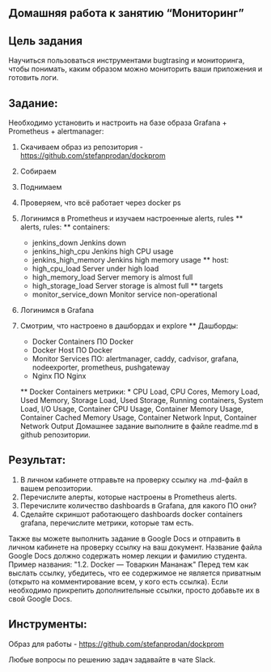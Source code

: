 ## Домашняя работа к занятию “Мониторинг”
## **Цель задания**

Научиться пользоваться инструментами bugtrasing и мониторинга, чтобы понимать, каким образом можно мониторить ваши приложения и готовить логи.

## **Задание**:

Необходимо установить и настроить на базе образа Grafana + Prometheus + alertmanager:
1. Скачиваем образ из репозитория - https://github.com/stefanprodan/dockprom
2. Собираем
3. Поднимаем
4. Проверяем, что всё работает через docker ps
5. Логинимся в Prometheus и изучаем настроенные alerts, rules
	** alerts, rules:
	** containers:
	* jenkins_down 			Jenkins down 
	* jenkins_high_cpu 		Jenkins high CPU usage
	* jenkins_high_memory 	Jenkins high memory usage
	** host:
	* high_cpu_load			Server under high load
	* high_memory_load 		Server memory is almost full
	* high_storage_load 	Server storage is almost full
	** targets
	* monitor_service_down	Monitor service non-operational
	
6. Логинимся в Grafana
7. Смотрим, что настроено в дашбордах и explore
	** Дашборды:
	* Docker Containers  ПО Docker
	* Docker Host ПО Docker
	* Monitor Services ПО: alertmanager, caddy, cadvisor, grafana, nodeexporter, prometheus, pushgateway
	* Nginx ПО Nginx
	
	** Docker Containers метрики:
		* CPU Load, CPU Cores, Memory Load, Used Memory, Storage Load, Used Storage, Running containers, System Load, I/O Usage, Container CPU Usage, Container Memory Usage, Container Cached Memory Usage, Container Network Input, Container Network Output
Домашнее задание выполните в файле readme.md в github репозитории.

## **Результат**:
 
1.	В личном кабинете отправьте на проверку ссылку на .md-файл в вашем репозитории.
2.	Перечислите алерты, которые настроены в Prometheus alerts.
3.	Перечислите количество dashboards в Grafana, для какого ПО они?
4.	Сделайте скриншот работающего dashboards docker containers grafana, перечислите метрики, которые там есть.

Также вы можете выполнить задание в Google Docs и отправить в личном кабинете на проверку ссылку на ваш документ. Название файла Google Docs должно содержать номер лекции и фамилию студента. Пример названия: "1.2. Docker — Товаркин Мананаж" Перед тем как выслать ссылку, убедитесь, что ее содержимое не является приватным (открыто на комментирование всем, у кого есть ссылка). Если необходимо прикрепить дополнительные ссылки, просто добавьте их в свой Google Docs.

## **Инструменты**:

Образ для работы - https://github.com/stefanprodan/dockprom  

Любые вопросы по решению задач задавайте в чате Slack.

